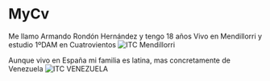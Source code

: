 # MyCv
Me llamo Armando Rondón Hernández y tengo 18 años 
Vivo en Mendillorri y estudio 1ºDAM en Cuatrovientos 
![ITC Mendillorri](https://fotos02.noticiasdenavarra.com/2020/07/22/690x278/mendillorri-1.jpg)


Aunque vivo en España mi familia es latina, mas concretamente de Venezuela
![ITC VENEZUELA](https://miro.medium.com/max/2504/1*mUA0mDRt_rc0XTgIltGf4w.jpeg)
